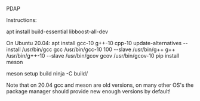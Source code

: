PDAP

Instructions:


apt install build-essential libboost-all-dev

On Ubuntu 20.04:
apt install gcc-10 g++-10 cpp-10
update-alternatives --install /usr/bin/gcc gcc /usr/bin/gcc-10 100 --slave /usr/bin/g++ g++ /usr/bin/g++-10 --slave /usr/bin/gcov gcov /usr/bin/gcov-10
pip install meson

meson setup build
ninja -C build/

Note that on 20.04 gcc and meson are old versions, on many other OS's the package manager should provide new enough versions by default!